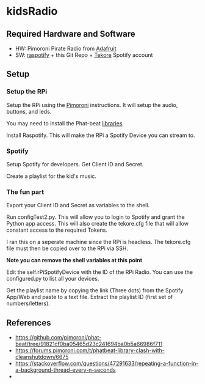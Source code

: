 # kidsRadio

## Required Hardware and Software
- HW: Pimoroni Pirate Radio from [Adafruit](https://www.adafruit.com/product/3477)
- SW: [raspotify](https://github.com/dtcooper/raspotify) + this Git Repo + [Tekore](https://tekore.readthedocs.io/en/stable/index.html)
Spotify account

## Setup

### Setup the RPi
Setup the RPi using the [Pimoroni](https://learn.pimoroni.com/tutorial/sandyj/streaming-airplay-to-your-pi) instructions. It will setup the audio, buttons, and leds.

You may need to install the Phat-beat [libraries](https://github.com/pimoroni/phat-beat).

Install Raspotify. This will make the RPi a Spotify Device you can stream to.

### Spotify
Setup Spotify for developers. Get Client ID and Secret.

Create a playlist for the kid's music.

### The fun part
Export your Client ID and Secret as variables to the shell.

Run configTest2.py. This will allow you to login to Spotify and grant the Python app access. This will also create the tekore.cfg file that will allow constant access to the required Tokens.

I ran this on a seperate machine since the RPi is headless. The tekore.cfg file must then be copied over to the RPi via SSH.

**Note you can remove the shell variables at this point**

Edit the self.rPiSpotifyDevice with the ID of the RPi Radio. You can use the configured.py to list all your devices.

Get the playlist name by copying the link (Three dots) from the Spotify App/Web and paste to a text file. Extract the playlist ID (first set of numbers/letters).

## References
- https://github.com/pimoroni/phat-beat/tree/91821cf0ba05465d23c241694ba0b5a66986f711
- https://forums.pimoroni.com/t/phatbeat-library-clash-with-cleanshutdown/6675
- https://stackoverflow.com/questions/47291633/repeating-a-function-in-a-background-thread-every-n-seconds
- 
